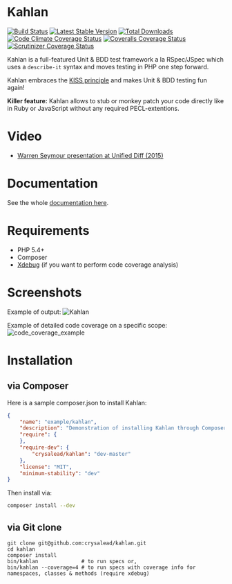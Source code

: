 # Kahlan

[![Build Status](https://travis-ci.org/crysalead/kahlan.svg?branch=master)](https://travis-ci.org/crysalead/kahlan)
[![Latest Stable Version](https://poser.pugx.org/crysalead/kahlan/v/stable.svg)](https://packagist.org/packages/crysalead/kahlan)
[![Total Downloads](https://poser.pugx.org/crysalead/kahlan/downloads.svg)](https://packagist.org/packages/crysalead/kahlan)
[![Code Climate Coverage Status](https://codeclimate.com/repos/546c8563695680587e0912b9/badges/dad3ec8f63b693d81969/coverage.svg)](https://codeclimate.com/repos/546c8563695680587e0912b9/feed)
[![Coveralls Coverage Status](https://coveralls.io/repos/crysalead/kahlan/badge.png?branch=master)](https://coveralls.io/r/crysalead/kahlan?branch=master)
[![Scrutinizer Coverage Status](https://scrutinizer-ci.com/g/crysalead/kahlan/badges/coverage.png?b=master)](https://scrutinizer-ci.com/g/crysalead/kahlan/?branch=master)

Kahlan is a full-featured Unit & BDD test framework a la RSpec/JSpec which uses a `describe-it` syntax and moves testing in PHP one step forward.

Kahlan embraces the [KISS principle](http://en.wikipedia.org/wiki/KISS_principle) and makes Unit & BDD testing fun again!

**Killer feature:** Kahlan allows to stub or monkey patch your code directly like in Ruby or JavaScript without any required PECL-extentions.

# Video

 * <a href="http://vimeo.com/116949820" target="_blank">Warren Seymour presentation at Unified Diff (2015)</a>

# Documentation

See the whole [documentation here](docs/README.md).

# Requirements

 * PHP 5.4+
 * Composer
 * [Xdebug](http://xdebug.org/) (if you want to perform code coverage analysis)

# Screenshots

Example of output:
![Kahlan](docs/assets/kahlan.png)

Example of detailed code coverage on a specific scope:
![code_coverage_example](docs/assets/code_coverage_example.png)

# Installation

## via Composer

Here is a sample composer.json to install Kahlan:

```json
{
    "name": "example/kahlan",
    "description": "Demonstration of installing Kahlan through Composer",
    "require": {
    },
    "require-dev": {
        "crysalead/kahlan": "dev-master"
    },
    "license": "MIT",
    "minimum-stability": "dev"
}
```

Then install via:

```bash
composer install --dev
```

## via Git clone

```
git clone git@github.com:crysalead/kahlan.git
cd kahlan
composer install
bin/kahlan              # to run specs or,
bin/kahlan --coverage=4 # to run specs with coverage info for namespaces, classes & methods (require xdebug)
```
